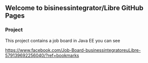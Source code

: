 ## Welcome to bisinessintegrator/Libre GitHub Pages


### Project

This project contains a job board in Java EE you can see

https://www.facebook.com/Job-Board-businessintegratoreuLibre-579139692256040/?ref=bookmarks

